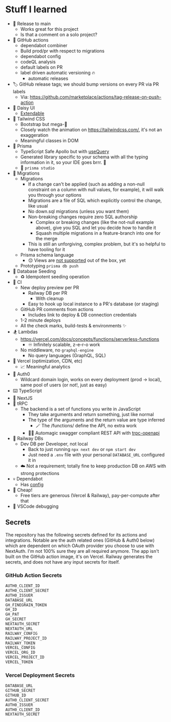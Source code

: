# Stuff I learned

* 🧘 Release to main
  * Works great for this project
  * Is that a comment on a solo project?
* 🤖 GitHub actions
  * dependabot combiner
  * Build prod/pr with respect to migrations
  * dependabot config
  * codeQL analysis
  * default labels on PR
  * label driven automatic versioning 🔥
    * automatic releases
* 🏷️ GitHub release tags; we should bump versions on every PR via PR labels
  * Via: <https://github.com/marketplace/actions/tag-release-on-push-action>
* 🌼 Daisy UI
  * [Extendable](https://github.com/frankhereford/katamino/blob/main/tailwind.config.cjs#L5-L10)
* 💨 Tailwind CSS
  * Bootstrap but mega-🍄
  * Closely watch the animation on <https://tailwindcss.com/>, it's not an exaggeration
  * Meaningful classes in DOM
* 🌈 Prisma
  * TypeScript Safe Apollo but with [useQuery](https://tanstack.com/query/v4/docs/reference/useQuery)
  * Generated library specific to your schema with all the typing information in it, so your IDE goes brrr. 💪
  * 🔬 `prisma studio`
* 🧩 Migrations
  * Migrations
    * If a change can't be applied (such as adding a non-null constraint on a column with null values, for example), it will walk you through your options
    * Migrations are a file of SQL which explicitly control the change, like usual
    * No down.sql migrations (unless you want them)
    * Non-breaking changes require zero SQL authorship
      * Complex or breaking changes (like the not-null example above), give you SQL and let you decide how to handle it
      * Squash multiple migrations in a feature-branch into one for the merge
    * This is still an unforgiving, complex problem, but it's so helpful to have tooling for it
  * Prisma schema language
    * 😔 Views are [not supported](https://github.com/prisma/prisma/issues/678) out of the box, yet
  * Prototyping `prisma db push`
* 🌱 Database Seeding
  * ♻️ Idempotent seeding operation
* 🚀 CI
  * New deploy preview per PR
    * Railway DB per PR
      * With cleanup
    * Easy to hook up local instance to a PR's database (or staging)
  * GitHub PR comments from actions
    * Includes link to deploy & DB connection credentials
  * 1-2 minute deploys
  * All the check marks, build-tests & environments ✨
* 🏂 Lambdas
  * <https://vercel.com/docs/concepts/functions/serverless-functions>
    * ♾️ Infinitely scalable, z-e-r-o work
  * No middleware, no `graphql-engine`
    * No query languages (GraphQL, SQL)
* 🤖 Vercel (optimization, CDN, etc)
  * 📈 Meaningful analytics
* 🔑 Auth0
  * Wildcard domain login, works on every deployment (prod → local), same pool of users (or not!, just as easy)
* ⌨️ TypeScript
* 🔺 NextJS
* 🔭 tRPC
  * The backend is a set of functions you write in JavaScript
    * They take arguments and return something, just like normal
    * The type of the arguments and the return value are type inferred
      * 🪄 The /functions/ define the API, no extra work
    * 🧙‍♀️ Automagic swagger compliant REST API with [trpc-openapi](https://github.com/jlalmes/trpc-openapi)
* 🚄 Railway DBs
  * Dev DB per Developer, not local
    * Back to just running `npx next dev` or `npm start dev`
    * Just need a `.env` file with your personal `DATABASE_URL` configured it in
  * ☁️ Not a requirement; totally fine to keep production DB on AWS with strong protections
* 💀 Dependabot
  * Has [config](https://docs.github.com/en/code-security/dependabot/dependabot-version-updates/configuration-options-for-the-dependabot.yml-file)
* 🤑 Cheap!
  * Free tiers are generous (Vercel & Railway), pay-per-compute after that
* 🐛 VSCode debugging


## Secrets

The repository has the following secrets defined for its actions and
integrations. Notable are the auth related ones (GitHub & Auth0 below) which are
dependent on which OAuth provider you choose to use with NextAuth. I'm not 100%
sure they are all required anymore. The app isn't built on the GitHub action
image, it's on Vercel. Railway generates the secrets, and does not have any
input secrets for itself.

### GitHub Action Secrets

```bash
AUTH0_CLIENT_ID
AUTH0_CLIENT_SECRET
AUTH0_ISSUER
DATABASE_URL
GH_FINEGRAIN_TOKEN
GH_ID
GH_PAT
GH_SECRET
NEXTAUTH_SECRET
NEXTAUTH_URL
RAILWAY_CONFIG
RAILWAY_PROJECT_ID
RAILWAY_TOKEN
VERCEL_CONFIG
VERCEL_ORG_ID
VERCEL_PROJECT_ID
VERCEL_TOKEN
```

### Vercel Deployment Secrets

```bash
DATABASE_URL
GITHUB_SECRET
GITHUB_ID
AUTH0_CLIENT_SECRET
AUTH0_ISSUER
AUTH0_CLIENT_ID
NEXTAUTH_SECRET
```
